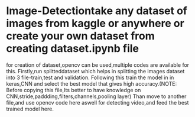 # Image-Detectiontake any dataset of images from kaggle or anywhere or create your own dataset from creating dataset.ipynb file
for creation of dataset,opencv can be used,multiple codes are available for this.
Firstly,run splitteddataset which helps in splitting the images dataset into 3 file-train,test and validation.
Following this train the model in in keras,CNN and select the best model that gives high accuracy.(NOTE: Before copying this file,Its better to have knowledge on CNN,stride,paddding,filters,channels,pooling layer)
Than move to another file,and use opencv code here aswell for detecting video,and feed the best trained model here.
